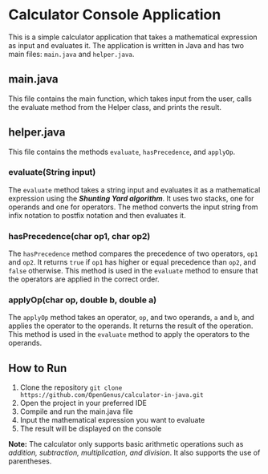 # Calculator Console Application

This is a simple calculator application that takes a mathematical expression as input and evaluates it. The application is written in Java and has two main files: `main.java` and `helper.java`.

## main.java

This file contains the main function, which takes input from the user, calls the evaluate method from the Helper class, and prints the result.

## helper.java

This file contains the methods `evaluate`, `hasPrecedence`, and `applyOp`.

### evaluate(String input)

The `evaluate` method takes a string input and evaluates it as a mathematical expression using the ***Shunting Yard algorithm***. It uses two stacks, one for operands and one for operators. The method converts the input string from infix notation to postfix notation and then evaluates it.

### hasPrecedence(char op1, char op2)

The `hasPrecedence` method compares the precedence of two operators, `op1` and `op2`. It returns `true` if `op1` has higher or equal precedence than `op2`, and `false` otherwise. This method is used in the `evaluate` method to ensure that the operators are applied in the correct order.

### applyOp(char op, double b, double a)

The `applyOp` method takes an operator, `op`, and two operands, `a` and `b`, and applies the operator to the operands. It returns the result of the operation. This method is used in the `evaluate` method to apply the operators to the operands.

## How to Run

1. Clone the repository `git clone https://github.com/OpenGenus/calculator-in-java.git`
2. Open the project in your preferred IDE
3. Compile and run the main.java file
4. Input the mathematical expression you want to evaluate
5. The result will be displayed on the console

**Note:** The calculator only supports basic arithmetic operations such as *addition, subtraction, multiplication, and division*. It also supports the use of parentheses.


